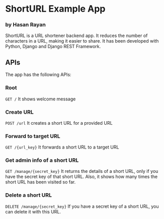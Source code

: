 # ShortURL Example App

### by Hasan Rayan

ShortURL is a URL shortener backend app. It reduces the number of characters in a URL, making it easier to share.
It has been developed with Python, Django and Django REST Framework.

## APIs

The app has the following APIs:

### Root

`GET /`
It shows welcome message

### Create URL

`POST /url`
It creates a short URL for a provided URL

### Forward to target URL

`GET /{url_key}`
It forwards a short URL to a target URL

### Get admin info of a short URL

`GET /manage/{secret_key}`
It returns the details of a short URL, only if you have the secret key of that short URL.
Also, it shows how many times the short URL has been visited so far.

### Delete a short URL

`DELETE /manage/{secret_key}`
If you have a secret key of a short URL, you can delete it with this URL.
